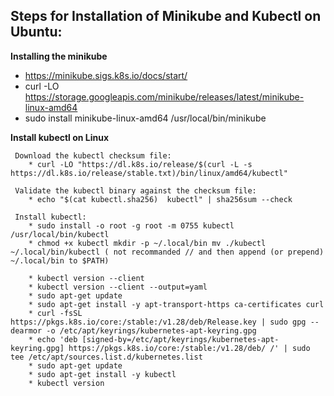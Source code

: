 ## Steps for Installation of Minikube and Kubectl on Ubuntu:

**Installing the minikube**

  * https://minikube.sigs.k8s.io/docs/start/
  * curl -LO https://storage.googleapis.com/minikube/releases/latest/minikube-linux-amd64
  * sudo install minikube-linux-amd64 /usr/local/bin/minikube

**Install kubectl on Linux**
```
 Download the kubectl checksum file:
    * curl -LO "https://dl.k8s.io/release/$(curl -L -s https://dl.k8s.io/release/stable.txt)/bin/linux/amd64/kubectl"
    
 Validate the kubectl binary against the checksum file:
    * echo "$(cat kubectl.sha256)  kubectl" | sha256sum --check

 Install kubectl:
    * sudo install -o root -g root -m 0755 kubectl /usr/local/bin/kubectl
    * chmod +x kubectl mkdir -p ~/.local/bin mv ./kubectl ~/.local/bin/kubectl ( not recommanded // and then append (or prepend) ~/.local/bin to $PATH)

    * kubectl version --client
    * kubectl version --client --output=yaml
    * sudo apt-get update
    * sudo apt-get install -y apt-transport-https ca-certificates curl
    * curl -fsSL https://pkgs.k8s.io/core:/stable:/v1.28/deb/Release.key | sudo gpg --dearmor -o /etc/apt/keyrings/kubernetes-apt-keyring.gpg
    * echo 'deb [signed-by=/etc/apt/keyrings/kubernetes-apt-keyring.gpg] https://pkgs.k8s.io/core:/stable:/v1.28/deb/ /' | sudo tee /etc/apt/sources.list.d/kubernetes.list
    * sudo apt-get update
    * sudo apt-get install -y kubectl
    * kubectl version
  ``` 



